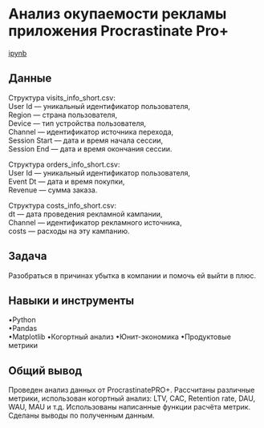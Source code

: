 <a name="lists"><h1>Анализ окупаемости рекламы приложения Procrastinate Pro+</h1></a>
[ipynb](https://github.com/natashkaau/portfolio/blob/6d0825805189c66f8b49936890dbaa404e4d5071/project_9/project_9.ipynb)   
<a name="lists"><h2>Данные</h2></a>
Структура visits_info_short.csv:  
User Id — уникальный идентификатор пользователя,  
Region — страна пользователя,  
Device — тип устройства пользователя,   
Channel — идентификатор источника перехода,  
Session Start — дата и время начала сессии,  
Session End — дата и время окончания сессии.  

Структура orders_info_short.csv:  
User Id — уникальный идентификатор пользователя,  
Event Dt — дата и время покупки,  
Revenue — сумма заказа.  

Структура costs_info_short.csv:  
dt — дата проведения рекламной кампании,  
Channel — идентификатор рекламного источника,  
costs — расходы на эту кампанию.  
<a name="lists"><h2>Задача</h2></a>
Разобраться в причинах убытка в компании и помочь ей выйти в плюс.
<a name="lists"><h2>Навыки и инструменты</h2></a>
•Python  
•Pandas  
•Matplotlib
•Когортный анализ
•Юнит-экономика
•Продуктовые метрики
<a name="lists"><h2>Общий вывод</h2></a>
Проведен анализ данных от ProcrastinatePRO+.
Рассчитаны различные метрики, использован когортный анализ: LTV, CAC, Retention rate, DAU, WAU, MAU и т.д. Использованы написанные функции расчёта метрик. Сделаны выводы по полученным данным.
